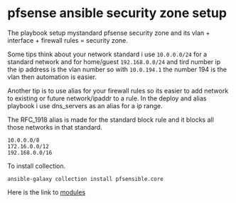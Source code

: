 # pfsense ansible security zone setup



The playbook setup mystandard pfsense security zone and its  vlan + interface + firewall rules = security zone.




Some tips think about your network standard i use `10.0.0.0/24` for a standard network and for home/guest `192.168.0.0/24` and tird number ip the ip address is the vlan number so with `10.0.194.1` the number 194 is the vlan then automation is easier.

Another tip is to use alias for your firewall rules so its easier to add network to existing or future network/ipaddr to a rule. In the deploy and alias playbook i use dns_servers as an alias for a ip range.


The RFC_1918 alias is made for the standard block rule and it blocks all those networks in that standard.

```
10.0.0.0/8
172.16.0.0/12
192.168.0.0/16
```




To install collection.

```
ansible-galaxy collection install pfsensible.core

```

Here is the link to [modules](https://github.com/opoplawski/ansible-pfsense)
